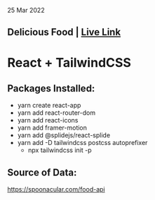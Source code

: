 25 Mar 2022

## Delicious Food | [Live Link](www)
# React + TailwindCSS

## Packages Installed:
+ yarn create react-app
+ yarn add react-router-dom
+ yarn add react-icons
+ yarn add framer-motion
+ yarn add @splidejs/react-splide
+ yarn add -D tailwindcss postcss autoprefixer
    * npx tailwindcss init -p


## Source of Data:
https://spoonacular.com/food-api


